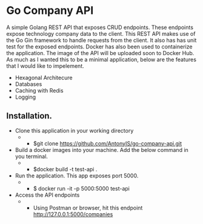 # Go Company API
A simple Golang REST API that exposes CRUD endpoints. These endpoints expose technology company data to the client.
This REST API makes use of the Go Gin framework to handle requests from the client. It also has has unit test for the exposed endpoints.
Docker has also been used to containerize the application. The image of the API will be uploaded soon to Docker Hub.
As much as I wanted this to be a minimal application, below are the features that I would like to impelement.
* Hexagonal Architecure
* Databases
* Caching with Redis
* Logging


## Installation.
* Clone this application in your working directory
    * * $git clone https://github.com/AntonyIS/go-company-api.git
* Build a docker images into your machine. Add the below command in you terminal.
    * * $docker build -t test-api .
* Run the application. This app exposes port 5000. 
    * * $ docker run -it -p 5000:5000 test-api
* Access the API endpoints
    * * Using Postman or browser, hit this endpoint http://127.0.0.1:5000/companies

